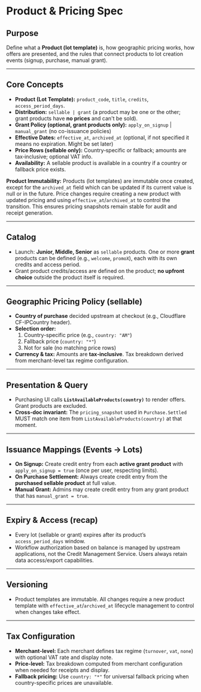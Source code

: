 # Product & Pricing Spec

## Purpose
Define what a **Product (lot template)** is, how geographic pricing works, how offers are presented, and the rules that connect products to lot creation events (signup, purchase, manual grant).

---

## Core Concepts
- **Product (Lot Template):** `product_code`, `title`, `credits`, `access_period_days`.
- **Distribution:** `sellable | grant` (a product may be one or the other; grant products have **no prices** and can't be sold).
- **Grant Policy (optional, grant products only):** `apply_on_signup` | `manual_grant` (no co-issuance policies)
- **Effective Dates:** `effective_at`, `archived_at` (optional, if not specified it means no expiration. Might be set later)
- **Price Rows (sellable only):** Country‑specific or fallback; amounts are tax‑inclusive; optional VAT info.
- **Availability:** A sellable product is available in a country if a country or fallback price exists.

**Product Immutability:** Products (lot templates) are immutable once created, except for the `archived_at` field which can be updated if its current value is null or in the future. Price changes require creating a new product with updated pricing and using `effective_at`/`archived_at` to control the transition. This ensures pricing snapshots remain stable for audit and receipt generation.

---

## Catalog
- Launch: **Junior, Middle, Senior** as `sellable` products. One or more **grant** products can be defined (e.g., `welcome`, `promoX`), each with its own credits and access period.
- Grant product credits/access are defined on the product; **no upfront choice** outside the product itself is required.

---

## Geographic Pricing Policy (sellable)
- **Country of purchase** decided upstream at checkout (e.g., Cloudflare CF-IPCountry header).
- **Selection order:** 
  1. Country-specific price (e.g., `country: "AM"`)
  2. Fallback price (`country: "*"`)  
  3. Not for sale (no matching price rows)
- **Currency & tax:** Amounts are **tax‑inclusive**. Tax breakdown derived from merchant-level tax regime configuration.

---

## Presentation & Query
- Purchasing UI calls **`ListAvailableProducts(country)`** to render offers. Grant products are excluded.
- **Cross‑doc invariant:** The `pricing_snapshot` used in `Purchase.Settled` MUST match one item from `ListAvailableProducts(country)` at that moment.

---

## Issuance Mappings (Events → Lots)
- **On Signup:** Create credit entry from each **active grant product** with `apply_on_signup = true` (once per user, respecting limits).
- **On Purchase Settlement:** Always create credit entry from the **purchased sellable product** at full value.
- **Manual Grant:** Admins may create credit entry from any grant product that has `manual_grant = true`.

---

## Expiry & Access (recap)
- Every lot (sellable or grant) expires after its product’s `access_period_days` window.
- Workflow authorization based on balance is managed by upstream applications, not the Credit Management Service. Users always retain data access/export capabilities.

---

## Versioning
- Product templates are immutable. All changes require a new product template with `effective_at`/`archived_at` lifecycle management to control when changes take effect.

---

## Tax Configuration
- **Merchant-level:** Each merchant defines tax regime (`turnover`, `vat`, `none`) with optional VAT rate and display note.
- **Price-level:** Tax breakdown computed from merchant configuration when needed for receipts and display.
- **Fallback pricing:** Use `country: "*"` for universal fallback pricing when country-specific prices are unavailable.

